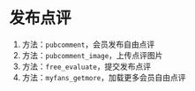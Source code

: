 # 发布点评

1. 方法：`pubcomment`，会员发布自由点评
2. 方法：`pubcomment_image`，上传点评图片
3. 方法：`free_evaluate`，提交发布点评
4. 方法：`myfans_getmore`，加载更多会员自由点评